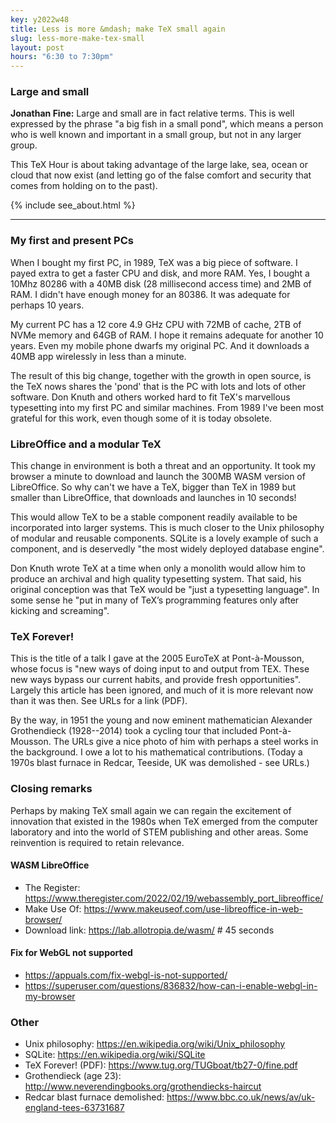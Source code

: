 ```yaml
---
key: y2022w48
title: Less is more &mdash; make TeX small again
slug: less-more-make-tex-small
layout: post
hours: "6:30 to 7:30pm"
---
```


### Large and small

**Jonathan Fine:** Large and small are in fact relative terms. This is
well expressed by the phrase "a big fish in a small pond", which means
a person who is well known and important in a small group, but not in
any larger group.

This TeX Hour is about taking advantage of the large lake, sea, ocean
or cloud that now exist (and letting go of the false comfort and
security that comes from holding on to the past).

{% include see_about.html %}

---

### My first and present PCs

When I bought my first PC, in 1989, TeX was a big piece of software. I
payed extra to get a faster CPU and disk, and more RAM. Yes, I bought
a 10Mhz 80286 with a 40MB disk (28 millisecond access time) and 2MB of
RAM. I didn't have enough money for an 80386. It was adequate for
perhaps 10 years.

My current PC has a 12 core 4.9 GHz CPU with 72MB of cache, 2TB of
NVMe memory and 64GB of RAM. I hope it remains adequate for another 10
years. Even my mobile phone dwarfs my original PC. And it downloads a
40MB app wirelessly in less than a minute.

The result of this big change, together with the growth in open
source, is the TeX nows shares the 'pond' that is the PC with lots and
lots of other software. Don Knuth and others worked hard to fit TeX's
marvellous typesetting into my first PC and similar machines. From
1989 I've been most grateful for this work, even though some of it is
today obsolete.

### LibreOffice and a modular TeX

This change in environment is both a threat and an opportunity. It
took my browser a minute to download and launch the 300MB WASM version
of LibreOffice. So why can't we have a TeX, bigger than TeX in 1989
but smaller than LibreOffice, that downloads and launches in 10
seconds!

This would allow TeX to be a stable component readily available to be
incorporated into larger systems. This is much closer to the Unix
philosophy of modular and reusable components. SQLite is a lovely
example of such a component, and is deservedly "the most widely
deployed database engine".

Don Knuth wrote TeX at a time when only a monolith would allow him to
produce an archival and high quality typesetting system. That said,
his original conception was that TeX would be "just a typesetting
language". In some sense he "put in many of TeX’s programming features
only after kicking and screaming".

### TeX Forever!

This is the title of a talk I gave at the 2005 EuroTeX at
Pont-à-Mousson, whose focus is "new ways of doing input to and output
from TEX. These new ways bypass our current habits, and provide fresh
opportunities". Largely this article has been ignored, and much of it
is more relevant now than it was then. See URLs for a link (PDF).

By the way, in 1951 the young and now eminent mathematician Alexander
Grothendieck (1928--2014) took a cycling tour that included
Pont-à-Mousson. The URLs give a nice photo of him with perhaps a steel
works in the background. I owe a lot to his mathematical
contributions. (Today a 1970s blast furnace in Redcar, Teeside, UK was
demolished - see URLs.)

### Closing remarks

Perhaps by making TeX small again we can regain the excitement of
innovation that existed in the 1980s when TeX emerged from the
computer laboratory and into the world of STEM publishing and other
areas. Some reinvention is required to retain relevance.


#### WASM LibreOffice
- The Register: <https://www.theregister.com/2022/02/19/webassembly_port_libreoffice/>
- Make Use Of: <https://www.makeuseof.com/use-libreoffice-in-web-browser/>
- Download link: <https://lab.allotropia.de/wasm/> # 45 seconds

#### Fix for  WebGL not supported
- <https://appuals.com/fix-webgl-is-not-supported/>
- <https://superuser.com/questions/836832/how-can-i-enable-webgl-in-my-browser>

### Other
- Unix philosophy: <https://en.wikipedia.org/wiki/Unix_philosophy>
- SQLite: <https://en.wikipedia.org/wiki/SQLite>
- TeX Forever! (PDF): <https://www.tug.org/TUGboat/tb27-0/fine.pdf>
- Grothendieck (age 23): <http://www.neverendingbooks.org/grothendiecks-haircut>
- Redcar blast furnace demolished: <https://www.bbc.co.uk/news/av/uk-england-tees-63731687>